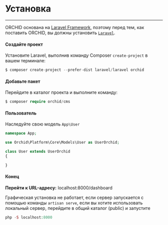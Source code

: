 # Установка
----------

ORCHID основана на [Laravel Framework](http://laravel.com), 
поэтому перед тем, как поставить ORCHID, вы должны установить [`Laravel`](http://laravel.com).

#### Создайте проект

Установите Laravel, выполнив команду Composer `create-project` в вашем терминале:
```php
$ composer create-project --prefer-dist laravel/laravel orchid
```

#### Добавьте пакет

Перейдите в каталог проекта и выполните команду:
```php
$ composer require orchid/cms
```

#### Пользователь

Наследуйте свою модель `App\User`

```php
namespace App;

use Orchid\Platform\Core\Models\User as UserOrchid;

class User extends UserOrchid
{

}

```

#### Конец


 **Перейти к URL-адресу:**  localhost:8000/dashboard

Графическая установка не работает, если сервер запускается с помощью команды `artisan serve`, если вы хотите использовать локальный сервер, перейдите в общий каталог (public) и запустите
```php
php -S localhost:8000
```
